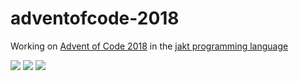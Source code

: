 # adventofcode-2018

Working on [Advent of Code 2018](https://adventofcode.com/2018) in the [jakt programming language](https://github.com/SerenityOS/jakt)

![](https://img.shields.io/badge/day%20📅-24-blue)
![](https://img.shields.io/badge/stars%20⭐-11-yellow)
![](https://img.shields.io/badge/days%20completed-5-red)
